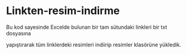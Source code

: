 # Linkten-resim-indirme
Bu kod sayesinde Excelde bulunan bir tam sütundaki linkleri bir txt dosyasına 

yapıştırarak tüm linklerdeki resimleri indiirip resimler klasörüne yükledik.

